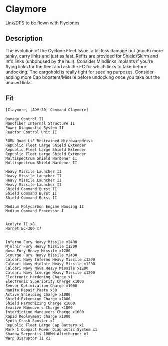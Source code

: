 # Claymore

Link/DPS to be flown with Flyclones

## Description

The evolution of the Cyclone Fleet Issue, a bit less damage but (much) more tanky, carry links
and just as fast. Refits are provided for Shield/Skirm and Info links (unbonused by the hull).
Consider Mindlinks implants if you're flying links for the fleet and ask the FC for which
links to take before undocking. The cargohold is really tight for seeding purposes. Consider
adding more Cap boosters/Missile before undocking once you take out the unused links.

## Fit

```
[Claymore, [ADV-30] Command Claymore]

Damage Control II
Nanofiber Internal Structure II
Power Diagnostic System II
Reactor Control Unit II

50MN Quad LiF Restrained Microwarpdrive
Republic Fleet Large Shield Extender
Republic Fleet Large Shield Extender
Republic Fleet Large Shield Extender
Multispectrum Shield Hardener II
Multispectrum Shield Hardener II

Heavy Missile Launcher II
Heavy Missile Launcher II
Heavy Missile Launcher II
Heavy Missile Launcher II
Shield Command Burst II
Shield Command Burst II
Shield Command Burst II

Medium Polycarbon Engine Housing II
Medium Command Processor I


Acolyte II x8
Hornet EC-300 x7


Inferno Fury Heavy Missile x2400
Mjolnir Fury Heavy Missile x1200
Nova Fury Heavy Missile x1200
Scourge Fury Heavy Missile x2400
Caldari Navy Inferno Heavy Missile x1200
Caldari Navy Mjolnir Heavy Missile x1200
Caldari Navy Nova Heavy Missile x1200
Caldari Navy Scourge Heavy Missile x1200
Electronic Hardening Charge x1
Electronic Superiority Charge x1000
Sensor Optimization Charge x1000
Nanite Repair Paste x50
Active Shielding Charge x1000
Shield Extension Charge x1000
Shield Harmonizing Charge x1000
Evasive Maneuvers Charge x1000
Interdiction Maneuvers Charge x1000
Rapid Deployment Charge x1000
Synth Crash Booster x2
Republic Fleet Large Cap Battery x1
Mark I Compact Power Diagnostic System x1
Shadow Serpentis 100MN Afterburner x1
Warp Disruptor II x1
```

